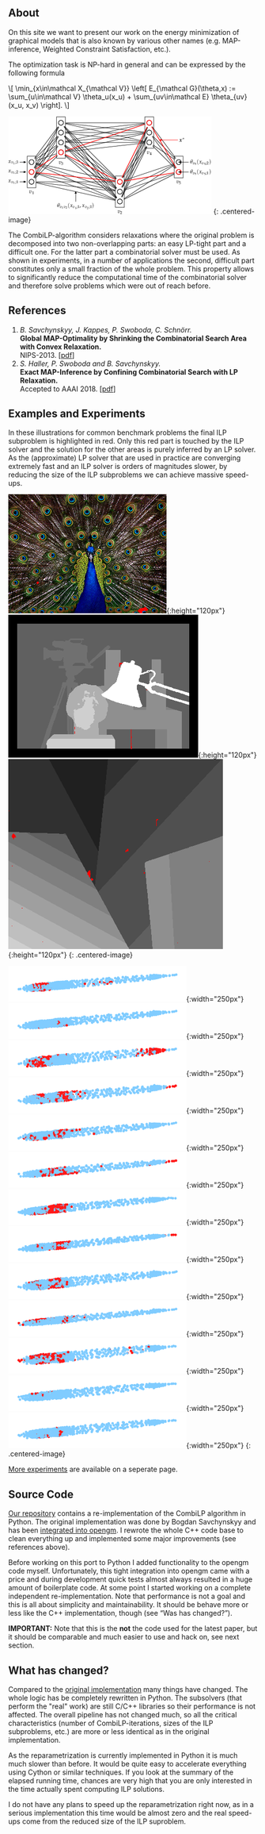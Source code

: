 ## About

On this site we want to present our work on the energy minimization of graphical
models that is also known by various other names (e.g. MAP-inference, Weighted
Constraint Satisfaction, etc.).

The optimization task is NP-hard in general and can be expressed by the
following formula

\\[ \min_{x\in\mathcal X_{\mathcal V}} \left[ E_{\mathcal G}(\theta,x) :=
\sum_{u\in\mathcal V} \theta_u(x_u) + \sum_{uv\in\mathcal E} \theta_{uv}(x_u,
x_v) \right]. \\]

![Markov Random Field](/assets/img/mrf.png)
{: .centered-image}

The CombiLP-algorithm considers relaxations where the original problem is
decomposed into two non-overlapping parts: an easy LP-tight part and a difficult
one. For the latter part a combinatorial solver must be used. As shown in
experiments, in a number of applications the second, difficult part constitutes
only a small fraction of the whole problem. This property allows to
significantly reduce the computational time of the combinatorial solver and
therefore solve problems which were out of reach before.

## References

 1. *B. Savchynskyy, J. Kappes, P. Swoboda, C. Schnörr.*<br/>
    **Global MAP-Optimality by Shrinking the Combinatorial Search Area with
    Convex Relaxation.**<br/>
    NIPS-2013. [[pdf][pdf-combilp]]
 2. *S. Haller, P. Swoboda and B. Savchynskyy.*<br/>
    **Exact MAP-Inference by Confining Combinatorial Search with LP
    Relaxation.**<br/>
    Accepted to AAAI 2018. [[pdf][pdf-dense-combilp]]

## Examples and Experiments

In these illustrations for common benchmark problems the final ILP subproblem is
highlighted in red. Only this red part is touched by the ILP solver and the
solution for the other areas is purely inferred by an LP solver. As the
(approximate) LP solver that are used in practice are converging extremely fast
and an ILP solver is orders of magnitudes slower, by reducing the size of the
ILP subproblems we can achieve massive speed-ups.

![pfau](/assets/img/color-seg-n4_pfau-small.png){:height="120px"}
![tsu](/assets/img/mrf-stereo_tsu-gm.png){:height="120px"}
![ven](/assets/img/mrf-stereo_ven-gm.png){:height="120px"}
{: .centered-image}

![worm](/assets/img/worm_cnd1threeL1_1213061.png){:width="250px"}
![worm](/assets/img/worm_cnd1threeL1_1228061.png){:width="250px"}
![worm](/assets/img/worm_eft3RW10035L1_0125071.png){:width="250px"}
![worm](/assets/img/worm_eft3RW10035L1_0125072.png){:width="250px"}
![worm](/assets/img/worm_elt3L1_0503071.png){:width="250px"}
![worm](/assets/img/worm_elt3L1_0504073.png){:width="250px"}
![worm](/assets/img/worm_hlh1fourL1_0417071.png){:width="250px"}
![worm](/assets/img/worm_hlh1fourL1_0417076.png){:width="250px"}
![worm](/assets/img/worm_mir61L1_1228061.png){:width="250px"}
![worm](/assets/img/worm_mir61L1_1229062.png){:width="250px"}
![worm](/assets/img/worm_pha4A7L1_1213061.png){:width="250px"}
![worm](/assets/img/worm_pha4A7L1_1213062.png){:width="250px"}
![worm](/assets/img/worm_unc54L1_0123071.png){:width="250px"}
{: .centered-image}

[More experiments](experiments.md) are available on a seperate page.

## Source Code

[Our repository][repo] contains a re-implementation of the CombiLP algorithm in
Python. The original implementation was done by Bogdan Savchynskyy and has been
[integrated into opengm][opengm]. I rewrote the whole C++ code base to clean
everything up and implemented some major improvements (see references above).

Before working on this port to Python I added functionality to the opengm code
myself. Unfortunately, this tight integration into opengm came with a price and
during development quick tests almost always resulted in a huge amount of
boilerplate code. At some point I started working on a complete independent
re-implementation. Note that performance is not a goal and this is all about
simplicity and maintainability. It should be behave more or less like the C++
implementation, though (see “Was has changed?”).

**IMPORTANT:** Note that this is the **not** the code used for the latest paper,
but it should be comparable and much easier to use and hack on, see next
section.

## What has changed?

Compared to the [original implementation][combilp-opengm] many things have
changed. The whole logic has be completely rewritten in Python. The subsolvers
(that perform the "real" work) are still C/C++ libraries so their performance is
not affected. The overall pipeline has not changed much, so all the critical
characteristics (number of CombiLP-iterations, sizes of the ILP subproblems,
etc.) are more or less identical as in the original implementation.

As the reparametrization is currently implemented in Python it is much much
slower than before. It would be quite easy to accelerate everything using Cython
or similar techniques. If you look at the summary of the elapsed running time,
chances are very high that you are only interested in the time actually spent
computing ILP solutions.

I do not have any plans to speed up the reparametrization right now, as in a
serious implementation this time would be almost zero and the real speed-ups
come from the reduced size of the ILP suproblem.

[repo]: https://github.com/fgrsnau/combilp
[opengm]: https://github.com/opengm/opengm
[combilp-opengm]: https://github.com/fgrsnau/combilp/tree/old-opengm/
[pdf-combilp]: https://hci.iwr.uni-heidelberg.de/vislearn/HTML/people/bogdan/publications/papers/savchynskyy-combilp-nips2013.pdf
[pdf-dense-combilp]: https://hci.iwr.uni-heidelberg.de/vislearn/HTML/people/stefan_haller/pdf/aaai2018.pdf

<script type="text/javascript" async src="https://cdnjs.cloudflare.com/ajax/libs/mathjax/2.7.1/MathJax.js?config=TeX-AMS-MML_HTMLorMML"></script>

<!-- vim: set ts=2 sts=2 sw=2 et tw=80 fo+=a spell spl=en: -->
